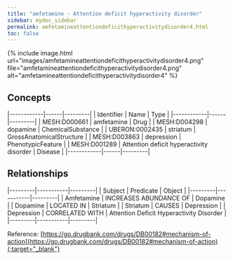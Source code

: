 ```yaml
---
title: "amfetamine - Attention deficit hyperactivity disorder"
sidebar: mydoc_sidebar
permalink: amfetamineattentiondeficithyperactivitydisorder4.html
toc: false 
---
```


{% include image.html url="images/amfetamineattentiondeficithyperactivitydisorder4.png" file="amfetamineattentiondeficithyperactivitydisorder4.png" alt="amfetamineattentiondeficithyperactivitydisorder4" %}

## Concepts

|------------|------|---------|
| Identifier | Name | Type    |
|------------|------|---------|
| MESH:D000661 | amfetamine | Drug |
| MESH:D004298 | dopamine | ChemicalSubstance |
| UBERON:0002435 | striatum | GrossAnatomicalStructure |
| MESH:D003863 | depression | PhenotypicFeature |
| MESH:D001289 | Attention deficit hyperactivity disorder | Disease |
|------------|------|---------|

## Relationships

|---------|-----------|---------|
| Subject | Predicate | Object  |
|---------|-----------|---------|
| Amfetamine | INCREASES ABUNDANCE OF | Dopamine |
| Dopamine | LOCATED IN | Striatum |
| Striatum | CAUSES | Depression |
| Depression | CORRELATED WITH | Attention Deficit Hyperactivity Disorder |
|---------|-----------|---------|

Reference: [https://go.drugbank.com/drugs/DB00182#mechanism-of-action](https://go.drugbank.com/drugs/DB00182#mechanism-of-action){:target="_blank"}